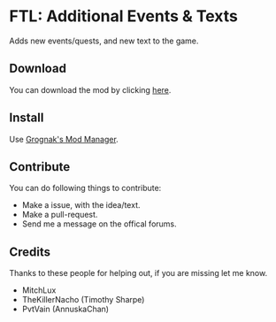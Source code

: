 # FTL: Additional Events & Texts
Adds new events/quests, and new text to the game.

## Download
You can download the mod by clicking [here](https://github.com/Saturate/FTL-AET/raw/master/FTL-Additional-Events-and-Texts.ftl).

## Install
Use [Grognak's Mod Manager](http://www.ftlgame.com/forum/viewtopic.php?f=12&t=2464).

## Contribute
You can do following things to contribute:
- Make a issue, with the idea/text.
- Make a pull-request.
- Send me a message on the offical forums.

## Credits
Thanks to these people for helping out, if you are missing let me know.

- MitchLux
- TheKillerNacho (Timothy Sharpe)
- PvtVain (AnnuskaChan)